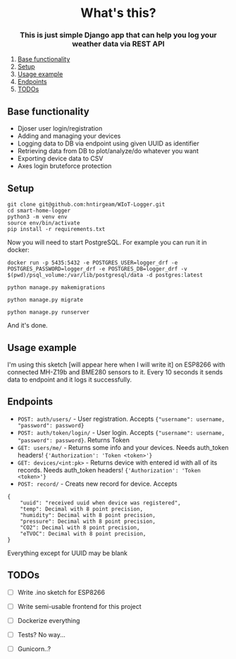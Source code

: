 <h1 align="center">What's this?</h1>
<h3 align="center">This is just simple Django app that can help you log your weather data via REST API</h3>


<ol>
  <li><a href="#base-functionality">Base functionality</a></li>
  <li><a href="#setup">Setup</a></li>
  <li><a href="#usage-example">Usage example</a></li>
  <li><a href="#endpoints">Endpoints</a></li>
  <li><a href="#todos">TODOs</a></li>
</ol>



## Base functionality
* Djoser user login/registration
* Adding and managing your devices
* Logging data to DB via endpoint using given UUID as identifier
* Retrieving data from DB to plot/analyze/do whatever you want
* Exporting device data to CSV
* Axes login bruteforce protection 

## Setup
```
git clone git@github.com:hntirgeam/WIoT-Logger.git
cd smart-home-logger
python3 -m venv env
source env/bin/activate 
pip install -r requirements.txt
```
Now you will need to start PostgreSQL. For example you can run it in docker:
```
docker run -p 5435:5432 -e POSTGRES_USER=logger_drf -e POSTGRES_PASSWORD=logger_drf -e POSTGRES_DB=logger_drf -v $(pwd)/psql_volume:/var/lib/postgresql/data -d postgres:latest
```

```
python manage.py makemigrations

python manage.py migrate

python manage.py runserver
```
And it's done. 


## Usage example
I'm using this sketch [will appear here when I will write it] on ESP8266 with connected MH-Z19b and BME280 sensors to it.
Every 10 seconds it sends data to endpoint and it logs it successfully.


## Endpoints

* `POST: auth/users/` - User registration. Accepts `{"username": username, "password": password}`
* `POST: auth/token/login/` - User login. Accepts `{"username": username, "password": password}`. Returns Token
* `GET: users/me/` - Returns some info and your devices. Needs auth_token headers! `{'Authorization': 'Token <token>'}` 
* `GET: devices/<int:pk>` - Returns device with entered id with all of its records. Needs auth_token headers! `{'Authorization': 'Token <token>'}`
* `POST: record/` - Creats new record for device. Accepts 
```
{
    "uuid": "received uuid when device was registered",
    "temp": Decimal with 8 point precision,
    "humidity": Decimal with 8 point precision,
    "pressure": Decimal with 8 point precision,
    "CO2": Decimal with 8 point precision,
    "eTVOC": Decimal with 8 point precision,
}
```
Everything except for UUID may be blank


## TODOs
- [ ] Write .ino sketch for ESP8266
- [ ] Write semi-usable frontend for this project
- [ ] Dockerize everything 
- [ ] Tests? No way...
- [ ] Gunicorn..?










